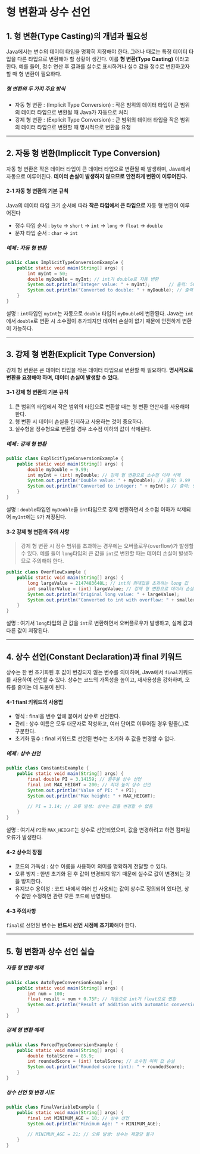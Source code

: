 # 형 변환과 상수 선언
## 1. 형 변환(Type Casting)의 개념과 필요성
Java에서는 변수의 데이터 타입을 명확히 지정해야 한다. 그러나 때로는 특정 데이터 타입을 다른 타입으로 변환해야 할 상황이 생긴다. 이를 **형 변환(Type Casting)** 이라고 한다. 예를 들어, 정수 연산 후 결과를 실수로 표시하거나 실수 값을 정수로 변환하고자 할 때 형 변환이 필요하다.

##### 형 변환의 두 가지 주요 방식
+ 자동 형 변환 : (Implicit Type Conversion) : 작은 범위의 데이터 타입이 큰 범위의 데이터 타입으로 변환될 때 Java가 자동으로 처리
+ 강제 형 변환 : (Explicit Type Conversion) : 큰 범위의 데이터 타입을 작은 범위의 데이터 타입으로 변환할 때 명시적으로 변환을 요청

------------------------------------
## 2. 자동 형 변환(Impliccit Type Conversion)
자동 형 변환은 작은 데이터 타입이 큰 데이터 타입으로 변환될 때 발생하며, Java에서 자동으로 이루어진다. **데이터 손실이 발생하지 않으므로 안전하게 변환이 이루어진다.**

#### 2-1 자동 형 변환의 기본 규칙
Java의 데이터 타입 크기 순서에 따라 **작은 타입에서 큰 타입으로** 자동 형 변환이 이루어진다
+ 정수 타입 순서 : ```byte``` -> ```short``` -> ```int``` -> ```long``` -> ```float``` -> ```double```
+ 문자 타입 순서 : ```char``` -> ```int```

##### 예제 : 자동 형 변환
```java
public class ImplicitTypeConversionExample {
    public static void main(String[] args) {
        int myInt = 50;
        double myDouble = myInt; // int가 double로 자동 변환
        System.out.println("Integer value: " + myInt);       // 출력: 50
        System.out.println("Converted to double: " + myDouble); // 출력: 50.0
    }
}
```
설명 : ```int```타입인 ```myInt```는 자동으로 ```double``` 타입의 ```myDouble```에 변환된다. Java는 ```int```에서 ```double```로 변환 시 소수점이 추가되지만 데이터 손실이 없기 때문에 안전하게 변환이 가능하다.

-----------------------------
## 3. 강제 형 변환(Explicit Type Conversion)
강제 형 변환은 큰 데이터 타입을 작은 데이터 타입으로 변환할 때 필요하다. **명시적으로 변환을 요청해야 하며, 데이터 손실이 발생할 수 있다.**

#### 3-1 강제 형 변환의 기본 규칙
1. 큰 범위의 타입에서 작은 범위의 타입으로 변환할 때는 형 변환 연산자를 사용해야 한다.
2. 형 변환 시 데이터 손실을 인지하고 사용하는 것이 중요하다.
3. 실수형을 정수형으로 변환할 경우 소수점 이하의 값이 삭제된다.

##### 예제 : 강제 형 변환
```java
public class ExplicitTypeConversionExample {
    public static void main(String[] args) {
        double myDouble = 9.99;
        int myInt = (int) myDouble; // 강제 형 변환으로 소수점 이하 삭제
        System.out.println("Double value: " + myDouble); // 출력: 9.99
        System.out.println("Converted to integer: " + myInt); // 출력: 9
    }
}
```
설명 : ```double```타입인 ```myDouble```을 ```int```타입으로 강제 변환하면서 소수점 이하가 삭제되어 ```myInt```에는 ```9```가 저장된다.

#### 3-2 강제 형 변환의 주의 사항
> 강제 형 변환 시 정수 범위를 초과하는 경우에는 오버플로우(overflow)가 발생할 수 있다. 예를 들어 ```long```타입의 큰 값을 ```int```로 변환할 때는 데이터 손실이 발생하므로 주의해야 한다.
```java
public class OverflowExample {
    public static void main(String[] args) {
        long largeValue = 2147483648L; // int의 최대값을 초과하는 long 값
        int smallerValue = (int) largeValue; // 강제 형 변환으로 데이터 손실 발생
        System.out.println("Original long value: " + largeValue);
        System.out.println("Converted to int with overflow: " + smallerValue);
    }
}
```
설명 : 여기서 ```long```타입의 큰 값을 ```int```로 변환하면서 오버플로우가 발생하고, 실제 값과 다른 값이 저장된다.

---------------------
## 4. 상수 선언(Constant Declaration)과 final 키워드
상수는 한 번 초기화된 후 값이 변경되지 않는 변수를 의미하며, Java에서 ```final```키워드를 사용하여 선언할 수 있다. 상수는 코드의 가독성을 높이고, 재사용성을 강화하며, 오류를 줄이는 데 도움이 된다.
#### 4-1 fianl 키워드의 사용법
+ 형식 : final을 변수 앞에 붙여서 상수로 선언한다.
+ 관례 : 상수 이름은 모두 대문자로 작성하고, 여러 단어로 이루어질 경우 밑줄(_)로 구분한다.
+ 초기화 필수 : final 키워드로 선언된 변수는 초기화 후 값을 변경할 수 없다.
##### 예제 : 상수 선언
```java
public class ConstantsExample {
    public static void main(String[] args) {
        final double PI = 3.14159; // 원주율 상수 선언
        final int MAX_HEIGHT = 200; // 최대 높이 상수 선언
        System.out.println("Value of PI: " + PI);
        System.out.println("Max height: " + MAX_HEIGHT);

        // PI = 3.14; // 오류 발생: 상수는 값을 변경할 수 없음
    }
}
```
설명 : 여기서 ```PI```와 ```MAX_HEIGHT```는 상수로 선언되었으며, 값을 변경하려고 하면 컴파일 오류가 발생한다.

#### 4-2 상수의 장점
+ 코드의 가독성 : 상수 이름을 사용하여 의미를 명확하게 전달할 수 있다.
+ 오류 방지 : 한번 초기화 된 후 값이 변경되지 않기 때문에 실수로 값이 변경되는 것을 방지한다.
+ 유지보수 용이성 : 코드 내에서 여러 번 사용되는 값이 상수로 정의되어 있다면, 상수 값만 수정하면 관련 모든 코드에 반영된다.

#### 4-3 주의사항
```final```로 선언된 변수는 **반드시 선언 시점에 초기화**해야 한다.

----------------------------------
## 5. 형 변환과 상수 선언 실습
##### 자동 형 변환 에제
```java
public class AutoTypeConversionExample {
    public static void main(String[] args) {
        int num = 100;
        float result = num + 0.75F; // 자동으로 int가 float으로 변환
        System.out.println("Result of addition with automatic conversion: " + result);
    }
}
```
##### 강제 형 변환 예제
```java
public class ForcedTypeConversionExample {
    public static void main(String[] args) {
        double totalScore = 85.9;
        int roundedScore = (int) totalScore; // 소수점 이하 값 손실
        System.out.println("Rounded score (int): " + roundedScore);
    }
}
```
##### 상수 선언 및 변경 시도
```java
public class FinalVariableExample {
    public static void main(String[] args) {
        final int MINIMUM_AGE = 18; // 상수 선언
        System.out.println("Minimum Age: " + MINIMUM_AGE);

        // MINIMUM_AGE = 21; // 오류 발생: 상수는 재할당 불가
    }
}
```
